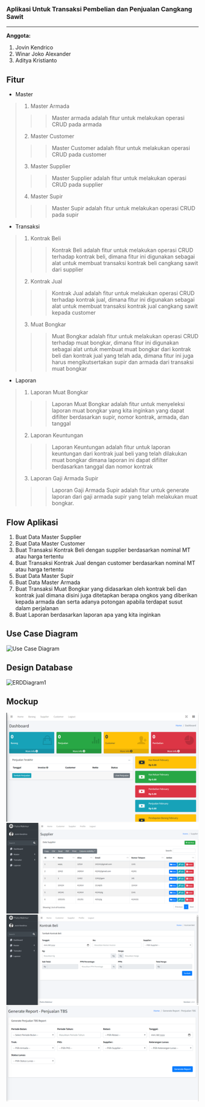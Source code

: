 ### Aplikasi Untuk Transaksi Pembelian dan Penjualan Cangkang Sawit 

---

**Anggota:**
1. Jovin Kendrico
2. Winar Joko Alexander
3. Aditya Kristianto

## Fitur
- Master
> 1. Master Armada
>>> Master armada adalah fitur untuk melakukan operasi CRUD pada armada
> 2. Master Customer
>>> Master Customer adalah fitur untuk melakukan operasi CRUD pada customer
> 3. Master Supplier
>>> Master Supplier adalah fitur untuk melakukan operasi CRUD pada supplier
> 4. Master Supir
>>> Master Supir adalah fitur untuk melakukan operasi CRUD pada supir
- Transaksi
> 1. Kontrak Beli
>>> Kontrak Beli adalah fitur untuk melakukan operasi CRUD terhadap kontrak beli, dimana fitur ini digunakan sebagai alat untuk membuat transaksi kontrak beli cangkang sawit dari supplier
> 2. Kontrak Jual
>>> Kontrak Jual adalah fitur untuk melakukan operasi CRUD terhadap kontrak jual, dimana fitur ini digunakan sebagai alat untuk membuat transaksi kontrak jual cangkang sawit kepada customer
> 3. Muat Bongkar
>>> Muat Bongkar adalah fitur untuk melakukan operasi CRUD terhadap muat bongkar, dimana fitur ini digunakan sebagai alat untuk membuat muat bongkar dari kontrak beli dan kontrak jual yang telah ada, dimana fitur ini juga harus mengikutsertakan supir dan armada dari transaksi muat bongkar
- Laporan
> 1. Laporan Muat Bongkar
>>> Laporan Muat Bongkar adalah fitur untuk menyeleksi laporan muat bongkar yang kita inginkan yang dapat difilter berdasarkan supir, nomor kontrak, armada, dan tanggal
> 2. Laporan Keuntungan
>>> Laporan Keuntungan adalah fitur untuk  laporan keuntungan dari kontrak jual beli yang telah dilakukan muat bongkar dimana laporan ini dapat difilter berdasarkan tanggal dan nomor kontrak
> 3. Laporan Gaji Armada Supir
>>> Laporan Gaji Armada Supir adalah fitur untuk generate laporan dari gaji armada supir yang telah melakukan muat bongkar.

## Flow Aplikasi
1. Buat Data Master Supplier
2. Buat Data Master Customer
3. Buat Transaksi Kontrak Beli dengan supplier berdasarkan nominal MT atau harga tertentu
3. Buat Transaksi Kontrak Jual dengan customer berdasarkan nominal MT atau harga tertentu
4. Buat Data Master Supir
5. Buat Data Master Armada
6. Buat Transaksi Muat Bongkar yang didasarkan oleh kontrak beli dan kontrak jual dimana disini juga ditetapkan berapa ongkos yang diberikan kepada armada dan serta adanya potongan apabila terdapat susut dalam perjalanan
7. Buat Laporan berdasarkan laporan apa yang kita inginkan
   
## Use Case Diagram
![Use Case Diagram](https://github.com/lek34/UAS-POS/assets/106591780/d5d2e5f5-3447-49a2-bd1f-633299309582)


## Design Database
![ERDDiagram1](https://github.com/lek34/UAS-POS/assets/97287300/74171ebe-5e4e-4ea5-ae8c-ad9dde015d7b)
## Mockup
![Tampilan Dashboard](tampilandashboard.png "Tampilan Dashboard")
![Tampilan Index](tampilanindex.png "Tampilan Index")
![Tampilan Form](tampilanform.png "Tampilan Form")
![Tampilan Generate Laporan](generatelaporan.png "Tampilan Generate Laporan")






